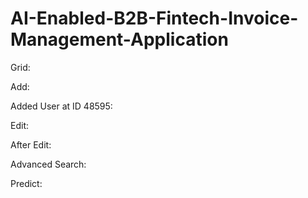 # AI-Enabled-B2B-Fintech-Invoice-Management-Application
Grid:
 
Add:
 



Added User at ID 48595:
 
Edit:
 







After Edit:
 
Advanced Search:
 






Predict:
 
